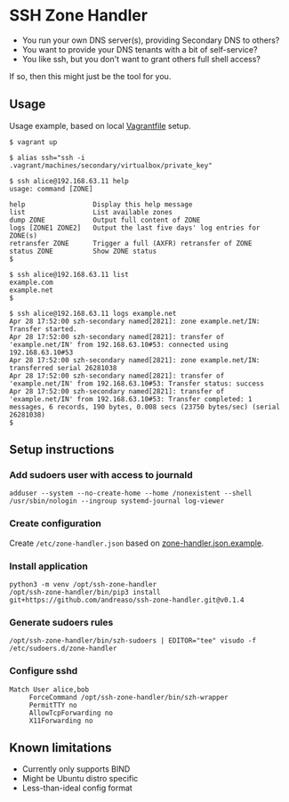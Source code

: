 # SSH Zone Handler

* You run your own DNS server(s), providing Secondary DNS to others?
* You want to provide your DNS tenants with a bit of self-service?
* You like ssh, but you don't want to grant others full shell access?

If so, then this might just be the tool for you.


## Usage

Usage example, based on local [Vagrantfile](Vagrantfile) setup.

```
$ vagrant up
```

```
$ alias ssh="ssh -i .vagrant/machines/secondary/virtualbox/private_key"
```

```
$ ssh alice@192.168.63.11 help
usage: command [ZONE]

help                 Display this help message
list                 List available zones
dump ZONE            Output full content of ZONE
logs [ZONE1 ZONE2]   Output the last five days' log entries for ZONE(s)
retransfer ZONE      Trigger a full (AXFR) retransfer of ZONE
status ZONE          Show ZONE status
$
```

```
$ ssh alice@192.168.63.11 list
example.com
example.net
$
```

```
$ ssh alice@192.168.63.11 logs example.net
Apr 28 17:52:00 szh-secondary named[2821]: zone example.net/IN: Transfer started.
Apr 28 17:52:00 szh-secondary named[2821]: transfer of 'example.net/IN' from 192.168.63.10#53: connected using 192.168.63.10#53
Apr 28 17:52:00 szh-secondary named[2821]: zone example.net/IN: transferred serial 26281038
Apr 28 17:52:00 szh-secondary named[2821]: transfer of 'example.net/IN' from 192.168.63.10#53: Transfer status: success
Apr 28 17:52:00 szh-secondary named[2821]: transfer of 'example.net/IN' from 192.168.63.10#53: Transfer completed: 1 messages, 6 records, 190 bytes, 0.008 secs (23750 bytes/sec) (serial 26281038)
$
```


## Setup instructions

### Add sudoers user with access to journald

```
adduser --system --no-create-home --home /nonexistent --shell /usr/sbin/nologin --ingroup systemd-journal log-viewer
```


### Create configuration

Create `/etc/zone-handler.json` based on [zone-handler.json.example](zone-handler.json.example).


### Install application

```
python3 -m venv /opt/ssh-zone-handler
/opt/ssh-zone-handler/bin/pip3 install git+https://github.com/andreaso/ssh-zone-handler.git@v0.1.4
```


### Generate sudoers rules

```
/opt/ssh-zone-handler/bin/szh-sudoers | EDITOR="tee" visudo -f /etc/sudoers.d/zone-handler
```


### Configure sshd

```
Match User alice,bob
     ForceCommand /opt/ssh-zone-handler/bin/szh-wrapper
     PermitTTY no
     AllowTcpForwarding no
     X11Forwarding no
```


## Known limitations

* Currently only supports BIND
* Might be Ubuntu distro specific
* Less-than-ideal config format

